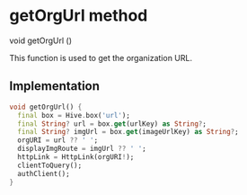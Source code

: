


# getOrgUrl method








void getOrgUrl
()





<p>This function is used to get the organization URL.</p>



## Implementation

```dart
void getOrgUrl() {
  final box = Hive.box('url');
  final String? url = box.get(urlKey) as String?;
  final String? imgUrl = box.get(imageUrlKey) as String?;
  orgURI = url ?? ' ';
  displayImgRoute = imgUrl ?? ' ';
  httpLink = HttpLink(orgURI!);
  clientToQuery();
  authClient();
}
```







